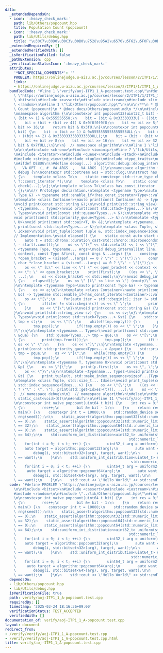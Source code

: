 ```yaml
---
data:
  _extendedDependsOn:
  - icon: ':heavy_check_mark:'
    path: lib/Others/popcount.hpp
    title: Population Count (popcount)
  - icon: ':heavy_check_mark:'
    path: lib/Utils/debug.hpp
    title: "\u30C7\u30D0\u30C3\u30B0\u7528\u95A2\u6570\u5F62\u5F0F\u30DE\u30AF\u30ED"
  _extendedRequiredBy: []
  _extendedVerifiedWith: []
  _isVerificationFailed: false
  _pathExtension: cpp
  _verificationStatusIcon: ':heavy_check_mark:'
  attributes:
    '*NOT_SPECIAL_COMMENTS*': ''
    PROBLEM: https://onlinejudge.u-aizu.ac.jp/courses/lesson/2/ITP1/1/ITP1_1_A
    links:
    - https://onlinejudge.u-aizu.ac.jp/courses/lesson/2/ITP1/1/ITP1_1_A
  bundledCode: "#line 1 \"verify/aoj-ITP1_1_A-popcount.test.cpp\"\n#define PROBLEM\
    \ \"https://onlinejudge.u-aizu.ac.jp/courses/lesson/2/ITP1/1/ITP1_1_A\"\n\n#include\
    \ <bitset>\n#include <cassert>\n#include <iostream>\n#include <limits>\n#include\
    \ <random>\n\n#line 1 \"lib/Others/popcount.hpp\"\n\n\n\n/**\n * @brief Population\
    \ Count (popcount)\n * @docs docs/Others/popcount.md\n */\n\n#include <cstdint>\n\
    \nnamespace algorithm {\n\nconstexpr int popcount32(uint32_t bit) {\n    bit -=\
    \ (bit >> 1) & 0x55555555U;\n    bit = (bit & 0x33333333U) + ((bit >> 2) & 0x33333333U);\n\
    \    bit = (bit + (bit >> 4)) & 0x0f0f0f0fU;\n    bit += bit >> 8;\n    bit +=\
    \ bit >> 16;\n    return bit & 0x3fU;\n}\n\nconstexpr int popcount64(uint64_t\
    \ bit) {\n    bit -= (bit >> 1) & 0x5555555555555555ULL;\n    bit = (bit & 0x3333333333333333ULL)\
    \ + ((bit >> 2) & 0x3333333333333333ULL);\n    bit = (bit + (bit >> 4)) & 0x0f0f0f0f0f0f0f0fULL;\n\
    \    bit += bit >> 8;\n    bit += bit >> 16;\n    bit += bit >> 32;\n    return\
    \ bit & 0x7fULL;\n}\n\n}  // namespace algorithm\n\n\n#line 1 \"lib/Utils/debug.hpp\"\
    \n\n\n\n#include <chrono>\n#include <iomanip>\n#line 7 \"lib/Utils/debug.hpp\"\
    \n#include <iterator>\n#include <queue>\n#include <stack>\n#include <string>\n\
    #include <string_view>\n#include <tuple>\n#include <type_traits>\n#include <utility>\n\
    \n#ifdef DEBUG\n\n#define debug(...) algorithm::debug::debug_internal(__LINE__\
    \ __VA_OPT__(, #__VA_ARGS__, __VA_ARGS__))\n\nnamespace algorithm {\n\nnamespace\
    \ debug {\n\nconstexpr std::ostream &os = std::clog;\n\nstruct has_const_iterator_impl\
    \ {\n    template <class T>\n    static constexpr std::true_type check(typename\
    \ T::const_iterator *);\n\n    template <class T>\n    static constexpr std::false_type\
    \ check(...);\n};\n\ntemplate <class T>\nclass has_const_iterator : public decltype(has_const_iterator_impl::check<T>(nullptr))\
    \ {};\n\n// Prototype declaration.\ntemplate <typename Type>\nauto print(const\
    \ Type &) -> typename std::enable_if<!has_const_iterator<Type>::value>::type;\n\
    \ntemplate <class Container>\nauto print(const Container &) -> typename std::enable_if<has_const_iterator<Container>::value>::type;\n\
    \nvoid print(const std::string &);\n\nvoid print(std::string_view);\n\ntemplate\
    \ <typename... Types>\nvoid print(const std::stack<Types...> &);\n\ntemplate <typename...\
    \ Types>\nvoid print(const std::queue<Types...> &);\n\ntemplate <typename... Types>\n\
    void print(const std::priority_queue<Types...> &);\n\ntemplate <typename T, typename\
    \ U>\nvoid print(const std::pair<T, U> &);\n\ntemplate <typename... Types>\nvoid\
    \ print(const std::tuple<Types...> &);\n\ntemplate <class Tuple, std::size_t...\
    \ Idxes>\nvoid print_tuple(const Tuple &, std::index_sequence<Idxes...>);\n\n\
    // Implementation.\nvoid elapsed() {\n    static const auto start = std::chrono::system_clock::now();\n\
    \    auto t = std::chrono::duration_cast<std::chrono::microseconds>(std::chrono::system_clock::now()\
    \ - start).count();\n    os << \"(\" << std::setw(8) << t << \")\";\n}\n\ntemplate\
    \ <typename Type, typename... Args>\nvoid debug_internal(int line, std::string_view\
    \ context, const Type &first, const Args &...args) {\n    constexpr const char\
    \ *open_bracket = (sizeof...(args) == 0 ? \"\" : \"(\");\n    constexpr const\
    \ char *close_bracket = (sizeof...(args) == 0 ? \"\" : \")\");\n    elapsed();\n\
    \    os << \" [L\" << line << \"] \" << open_bracket << context << close_bracket\
    \ << \": \" << open_bracket;\n    print(first);\n    ((os << \", \", print(args)),\
    \ ...);\n    os << close_bracket << std::endl;\n}\n\nvoid debug_internal(int line)\
    \ {\n    elapsed();\n    os << \" [L\" << line << \"] (empty)\" << std::endl;\n\
    }\n\ntemplate <typename Type>\nauto print(const Type &a) -> typename std::enable_if<!has_const_iterator<Type>::value>::type\
    \ {\n    os << a;\n}\n\ntemplate <class Container>\nauto print(const Container\
    \ &c) -> typename std::enable_if<has_const_iterator<Container>::value>::type {\n\
    \    os << \"[\";\n    for(auto iter = std::cbegin(c); iter != std::cend(c); ++iter)\
    \ {\n        if(iter != std::cbegin(c)) os << \" \";\n        print(*iter);\n\
    \    }\n    os << \"]\";\n}\n\nvoid print(const std::string &s) {\n    os << s;\n\
    }\n\nvoid print(std::string_view sv) {\n    os << sv;\n}\n\ntemplate <typename...\
    \ Types>\nvoid print(const std::stack<Types...> &st) {\n    std::stack<Types...>\
    \ tmp = st;\n    os << \"[\";\n    while(!tmp.empty()) {\n        print(tmp.top());\n\
    \        tmp.pop();\n        if(!tmp.empty()) os << \" \";\n    }\n    os << \"\
    ]\";\n}\n\ntemplate <typename... Types>\nvoid print(const std::queue<Types...>\
    \ &que) {\n    std::queue<Types...> tmp = que;\n    os << \"[\";\n    while(!tmp.empty())\
    \ {\n        print(tmp.front());\n        tmp.pop();\n        if(!tmp.empty())\
    \ os << \" \";\n    }\n    os << \"]\";\n}\n\ntemplate <typename... Types>\nvoid\
    \ print(const std::priority_queue<Types...> &pque) {\n    std::priority_queue<Types...>\
    \ tmp = pque;\n    os << \"[\";\n    while(!tmp.empty()) {\n        print(tmp.top());\n\
    \        tmp.pop();\n        if(!tmp.empty()) os << \" \";\n    }\n    os << \"\
    ]\";\n}\n\ntemplate <typename T, typename U>\nvoid print(const std::pair<T, U>\
    \ &p) {\n    os << \"{\";\n    print(p.first);\n    os << \", \";\n    print(p.second);\n\
    \    os << \"}\";\n}\n\ntemplate <typename... Types>\nvoid print(const std::tuple<Types...>\
    \ &t) {\n    print_tuple(t, std::make_index_sequence<sizeof...(Types)>());\n}\n\
    \ntemplate <class Tuple, std::size_t... Idxes>\nvoid print_tuple(const Tuple &t,\
    \ std::index_sequence<Idxes...>) {\n    os << \"{\";\n    ((os << (Idxes == 0\
    \ ? \"\" : \", \"), print(std::get<Idxes>(t))), ...);\n    os << \"}\";\n}\n\n\
    }  // namespace debug\n\n}  // namespace algorithm\n\n#else\n\n#define debug(...)\
    \ static_cast<void>(0)\n\n#endif\n\n\n#line 11 \"verify/aoj-ITP1_1_A-popcount.test.cpp\"\
    \n\nconstexpr int naive_popcount(uint64_t bit) {\n    int res = 0;\n    while(bit)\
    \ {\n        res++;\n        bit &= bit - 1;\n    }\n    return res;\n}\n\nint\
    \ main() {\n    constexpr int t = 10000;\n    std::random_device seed;\n    std::mt19937_64\
    \ rng(seed());\n\n    static_assert(algorithm::popcount32(std::numeric_limits<uint32_t>::min())\
    \ == 0);\n    static_assert(algorithm::popcount32(std::numeric_limits<uint32_t>::max())\
    \ == 32);\n    static_assert(algorithm::popcount64(std::numeric_limits<uint64_t>::min())\
    \ == 0);\n    static_assert(algorithm::popcount64(std::numeric_limits<uint64_t>::max())\
    \ == 64);\n\n    std::uniform_int_distribution<uint32_t> uniform(std::numeric_limits<uint32_t>::min(),\n\
    \                                                    std::numeric_limits<uint32_t>::max());\n\
    \    for(int i = 0; i < t; ++i) {\n        uint32_t arg = uniform(rng);\n    \
    \    auto target = algorithm::popcount32(arg);\n        auto want = naive_popcount(arg);\n\
    \        debug(i, std::bitset<32>(arg), target, want);\n\n        assert(target\
    \ == want);\n    }\n\n    std::uniform_int_distribution<uint64_t> uniform2(std::numeric_limits<uint64_t>::min(),\n\
    \                                                     std::numeric_limits<uint64_t>::max());\n\
    \    for(int i = 0; i < t; ++i) {\n        uint64_t arg = uniform2(rng);\n   \
    \     auto target = algorithm::popcount64(arg);\n        auto want = naive_popcount(arg);\n\
    \        debug(i, std::bitset<64>(arg), arg, target, want);\n\n        assert(target\
    \ == want);\n    }\n\n    std::cout << \"Hello World\" << std::endl;\n}\n"
  code: "#define PROBLEM \"https://onlinejudge.u-aizu.ac.jp/courses/lesson/2/ITP1/1/ITP1_1_A\"\
    \n\n#include <bitset>\n#include <cassert>\n#include <iostream>\n#include <limits>\n\
    #include <random>\n\n#include \"../lib/Others/popcount.hpp\"\n#include \"../lib/Utils/debug.hpp\"\
    \n\nconstexpr int naive_popcount(uint64_t bit) {\n    int res = 0;\n    while(bit)\
    \ {\n        res++;\n        bit &= bit - 1;\n    }\n    return res;\n}\n\nint\
    \ main() {\n    constexpr int t = 10000;\n    std::random_device seed;\n    std::mt19937_64\
    \ rng(seed());\n\n    static_assert(algorithm::popcount32(std::numeric_limits<uint32_t>::min())\
    \ == 0);\n    static_assert(algorithm::popcount32(std::numeric_limits<uint32_t>::max())\
    \ == 32);\n    static_assert(algorithm::popcount64(std::numeric_limits<uint64_t>::min())\
    \ == 0);\n    static_assert(algorithm::popcount64(std::numeric_limits<uint64_t>::max())\
    \ == 64);\n\n    std::uniform_int_distribution<uint32_t> uniform(std::numeric_limits<uint32_t>::min(),\n\
    \                                                    std::numeric_limits<uint32_t>::max());\n\
    \    for(int i = 0; i < t; ++i) {\n        uint32_t arg = uniform(rng);\n    \
    \    auto target = algorithm::popcount32(arg);\n        auto want = naive_popcount(arg);\n\
    \        debug(i, std::bitset<32>(arg), target, want);\n\n        assert(target\
    \ == want);\n    }\n\n    std::uniform_int_distribution<uint64_t> uniform2(std::numeric_limits<uint64_t>::min(),\n\
    \                                                     std::numeric_limits<uint64_t>::max());\n\
    \    for(int i = 0; i < t; ++i) {\n        uint64_t arg = uniform2(rng);\n   \
    \     auto target = algorithm::popcount64(arg);\n        auto want = naive_popcount(arg);\n\
    \        debug(i, std::bitset<64>(arg), arg, target, want);\n\n        assert(target\
    \ == want);\n    }\n\n    std::cout << \"Hello World\" << std::endl;\n}\n"
  dependsOn:
  - lib/Others/popcount.hpp
  - lib/Utils/debug.hpp
  isVerificationFile: true
  path: verify/aoj-ITP1_1_A-popcount.test.cpp
  requiredBy: []
  timestamp: '2025-03-24 18:16:36+09:00'
  verificationStatus: TEST_ACCEPTED
  verifiedWith: []
documentation_of: verify/aoj-ITP1_1_A-popcount.test.cpp
layout: document
redirect_from:
- /verify/verify/aoj-ITP1_1_A-popcount.test.cpp
- /verify/verify/aoj-ITP1_1_A-popcount.test.cpp.html
title: verify/aoj-ITP1_1_A-popcount.test.cpp
---
```

